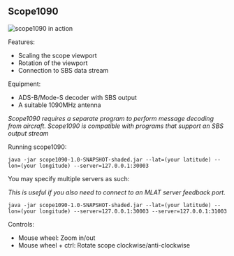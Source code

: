 ## Scope1090

![scope1090 in action](./scope1090control.gif)

Features:
- Scaling the scope viewport
- Rotation of the viewport
- Connection to SBS data stream

Equipment:
- ADS-B/Mode-S decoder with SBS output
- A suitable 1090MHz antenna

*Scope1090 requires a separate program to perform message decoding from aircraft. Scope1090 is compatible with programs that support an SBS output stream*

Running scope1090:

```java -jar scope1090-1.0-SNAPSHOT-shaded.jar --lat=(your latitude) --lon=(your longitude) --server=127.0.0.1:30003```

You may specify multiple servers as such:

*This is useful if you also need to connect to an MLAT server feedback port.*

```java -jar scope1090-1.0-SNAPSHOT-shaded.jar --lat=(your latitude) --lon=(your longitude) --server=127.0.0.1:30003 --server=127.0.0.1:31003```

Controls:
- Mouse wheel: Zoom in/out
- Mouse wheel + ctrl: Rotate scope clockwise/anti-clockwise
